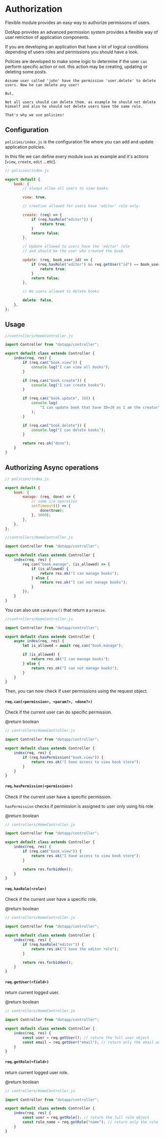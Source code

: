 # Authorization

Flexible module provides an easy way to authorize permissons of users.

DotApp provides an advanced permission system provides a flexible way of user retriction of application components.

If you are developing an application that have a lot of logical conditions depending of users roles and permissions you should have a look.

Policies are developed to make some logic to determine if the user `can` perform specific action or not. this action may be creating, updating or deleting some posts.

```
Assume user called 'john' have the permission 'user.delete' to delete users. Now he can delete any user!

But,

Not all users should can delete them. as example he should not delete himself and also he should not delete users have the same role.

That's why we use policies!
```

## Configuration

`policies/index.js` is the configuration file where you can add and update application policies.

In this file we can define every module `book` as example and it's actions [`view`, `create`, `edit` ...etc].

```javascript
// policies/index.js

export default {
    book: {
        // always allow all users to view books

        view: true,

        // creation allowed for users have 'editor' role only.

        create: (req) => {
            if (req.hasRole("editor")) {
                return true;
            }
            return false;
        },

        // Update allowed to users have the 'editor' role
        // and should be the user who created the book

        update: (req, book_user_id) => {
            if (req.hasRole("editor") && req.getUser("id") == book_user_id) {
                return true;
            }
            return false;
        },

        // No users allowed to delete books

        delete: false,
    },
};
```

## Usage

```javascript
//controllers/HomeController.js

import Controller from "dotapp/controller";

export default class extends Controller {
    index(req, res) {
        if (req.can("book.view")) {
            console.log("I can view all books");
        }

        if (req.can("book.create")) {
            console.log("I can create books");
        }

        if (req.can("book.update", 10)) {
            console.log(
                "I can update book that have ID=10 as I am the creator"
            );
        }

        if (req.can("book.delete")) {
            console.log("I can delete books");
        }

        return res.ok("done");
    }
}
```

## Authorizing Async operations

```javascript
// policies/index.js

export default {
    book: {
        manage: (req, done) => {
            // some i/o operation
            setTimeout(() => {
                done(true);
            }, 3000);
        },
    },
};
```

```javascript
//controllers/HomeController.js

import Controller from "dotapp/controller";

export default class extends Controller {
    index(req, res) {
        req.can("book.manage", (is_allowed) => {
            if (is_allowed) {
                return res.ok("I can manage books");
            } else {
                return res.ok("I can not manage books");
            }
        });
    }
}
```

You can also use `canAsync()` that return a `promise`.

```javascript
//controllers/HomeController.js

import Controller from "dotapp/controller";

export default class extends Controller {
    async index(req, res) {
        let is_allowed = await req.can("book.manage");

        if (is_allowed) {
            return res.ok("I can manage books");
        } else {
            return res.ok("I can not manage books");
        }
    }
}
```

Then, you can now check if user permissions using the request object.

#### `req.can(<permission>, <param?>, <done?>)`

Check if the current user can do specific permission.

@return boolean

```javascript
// controllers/HomeController.js

import Controller from "dotapp/controller";

export default class extends Controller {
    index(req, res) {
        if (req.hasPermission("book.view")) {
            return res.ok("I have access to view book store");
        }
    }
}
```

#### `req.hasPermission(<permission>)`

Check if the current user have a specific permission.

`hasPermission` checks if permission is assigned to user only using his role

@return boolean

```javascript
// controllers/HomeController.js

import Controller from "dotapp/controller";

export default class extends Controller {
    index(req, res) {
        if (req.can("book.view")) {
            return res.ok("I have access to view book store");
        }

        return res.forbidden();
    }
}
```

#### `req.hasRole(<role>)`

Check if the current user have a specific role.

@return boolean

```javascript
// controllers/HomeController.js

import Controller from "dotapp/controller";

export default class extends Controller {
    index(req, res) {
        if (req.hasRole("editor")) {
            return res.ok("I have the editor role");
        }

        return res.forbidden();
    }
}
```

#### `req.getUser(<field>)`

return current logged user.

@return boolean

```javascript
// controllers/HomeController.js

import Controller from "dotapp/controller";

export default class extends Controller {
    index(req, res) {
        const user = req.getUser(); // return the full user object
        const email = req.getUser("email"); // return only the email address
    }
}
```

#### `req.getRole(<field>)`

return current logged user role.

@return boolean

```javascript
// controllers/HomeController.js

import Controller from "dotapp/controller";

export default class extends Controller {
    index(req, res) {
        const user = req.getRole(); // return the full role object
        const role_name = req.getRole("name"); // return only the role_name
    }
}
```
